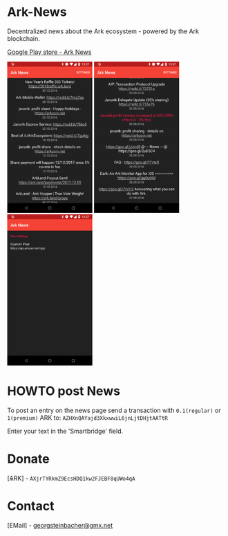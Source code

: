# Ark-News

Decentralized news about the Ark ecosystem - powered by the Ark blockchain. 

[Google Play store - Ark News](https://play.google.com/store/apps/details?id=georg.steinbacher.ark_news)

<img src="https://raw.githubusercontent.com/geckogecko/Ark-News/master/development/device-2017-12-31-135716.png" alt="Screenshot1" height="350"/> <img src="https://raw.githubusercontent.com/geckogecko/Ark-News/master/development/device-2017-12-31-135736.png" alt="Screenshot2" height="350"/> <img src="https://raw.githubusercontent.com/geckogecko/Ark-News/master/development/device-2017-12-31-135759.png" alt="Screenshot3" height="350"/>

# HOWTO post News

To post an entry on the news page send a transaction with `0.1(regular)` or `1(premium)` ARK to: `AZHXnQAYajd3XkxwwiL6jnLjtDHjtAATtR`

Enter your text in the 'Smartbridge' field. 


# Donate

[ѦRK] - `AXjrTYRkmZ9EcsHDQ1kw2FJEBF8qUWo4qA`


# Contact


[EMail] - georgsteinbacher@gmx.net
